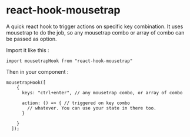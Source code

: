 # react-hook-mousetrap

A quick react hook to trigger actions on specific key combination. It uses mousetrap to do the job, so any mousetrap combo or array of combo can be passed as option.

Import it like this :

```
import mousetrapHook from "react-hook-mousetrap"
```

Then in your component :

```
mousetrapHook([
    {
      keys: "ctrl+enter", // any mousetrap combo, or array of combo

      action: () => { // triggered on key combo
        // whatever. You can use your state in there too.
      }

    }
  ]);
```
